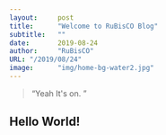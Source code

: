 ```yaml
---
layout:     post 
title:      "Welcome to RuBisCO Blog"
subtitle:   ""
date:       2019-08-24
author:     "RuBisCO"
URL: "/2019/08/24"
image:      "img/home-bg-water2.jpg"
---
```


> “Yeah It's on. ”


## Hello World!
